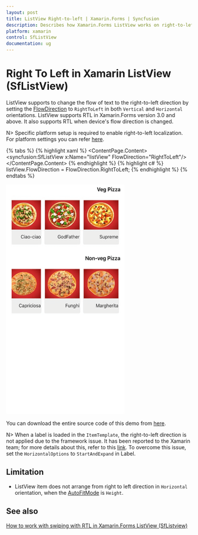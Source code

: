 ```yaml
---
layout: post
title: ListView Right-to-left | Xamarin.Forms | Syncfusion
description: Describes how Xamarin.Forms ListView works on right-to-left localization and its limitation, swiping with RTL.
platform: xamarin
control: SfListView
documentation: ug
---
```


# Right To Left in Xamarin ListView (SfListView)

ListView supports to change the flow of text to the right-to-left direction by setting the [FlowDirection](https://docs.microsoft.com/en-us/dotnet/api/xamarin.forms.visualelement.flowdirection?view=xamarin-forms#Xamarin_Forms_VisualElement_FlowDirection) to `RightToLeft` in both `Vertical` and `Horizontal` orientations. ListView supports RTL in Xamarin.Forms version 3.0 and above. It also supports RTL when device's flow direction is changed.

N> Specific platform setup is required to enable right-to-left localization. For platform settings you can refer [here](https://docs.microsoft.com/en-us/xamarin/xamarin-forms/app-fundamentals/localization/right-to-left#platform-setup).

{% tabs %}
{% highlight xaml %}
<ContentPage  xmlns:x="http://schemas.microsoft.com/winfx/2009/xaml"
              xmlns:syncfusion="clr-namespace:Syncfusion.ListView.XForms;assembly=Syncfusion.SfListView.XForms">
    <ContentPage.Content>
       <syncfusion:SfListView x:Name="listView" FlowDirection="RightToLeft"/>
    </ContentPage.Content>
</ContentPage>
{% endhighlight %}
{% highlight c# %}
listView.FlowDirection = FlowDirection.RightToLeft;
{% endhighlight %}
{% endtabs %}

![Xamarin Forms ListView with right to left](SfListView_images/SfListView-Right-To-Left.png)

You can download the entire source code of this demo from [here](https://github.com/SyncfusionExamples/Xamarin-ListView-RightToLeft).

N> When a label is loaded in the `ItemTemplate`, the right-to-left direction is not applied due to the framework issue. It has been reported to the Xamarin team; for more details about this, refer to this [link](https://github.com/xamarin/Xamarin.Forms/issues/3611). To overcome this issue, set the `HorizontalOptions` to `StartAndExpand` in Label.

## Limitation

* ListView item does not arrange from right to left direction in `Horizontal` orientation, when the [AutoFitMode](https://help.syncfusion.com/cr/xamarin/Syncfusion.ListView.XForms.SfListView.html#Syncfusion_ListView_XForms_SfListView_AutoFitMode) is `Height`.

## See also

[How to work with swiping with RTL in Xamarin.Forms ListView (SfListview)](https://www.syncfusion.com/kb/11479/)